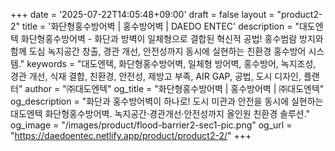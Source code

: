 +++
date = '2025-07-22T14:05:48+09:00'
draft = false
layout = "product2-2"
title = '화단형홍수방어벽 | 홍수방어벽 | DAEDO ENTEC'
description = "대도엔텍 화단형홍수방어벽 - 화단과 방벽이 일체형으로 결합된 혁신적 공법! 홍수범람 방지와 함께 도심 녹지공간 창출, 경관 개선, 안전성까지 동시에 실현하는 친환경 홍수방어 시스템."
keywords = "대도엔텍, 화단형홍수방어벽, 일체형 방어벽, 홍수방어, 녹지조성, 경관 개선, 식재 결합, 친환경, 안전성, 제방고 부족, AIR GAP, 공법, 도시 디자인, 플랜터"
author = "㈜대도엔텍"
og_title = "화단형홍수방어벽 | 홍수방어벽 | ㈜대도엔텍"
og_description = "화단과 홍수방어벽이 하나로! 도시 미관과 안전을 동시에 실현하는 대도엔텍 화단형홍수방어벽. 녹지공간·경관개선·안전성까지 올인원 친환경 솔루션."
og_image = "/images/product/flood-barrier2-sec1-pic.png"
og_url = "https://daedoentec.netlify.app/product/product2-2/"
+++
